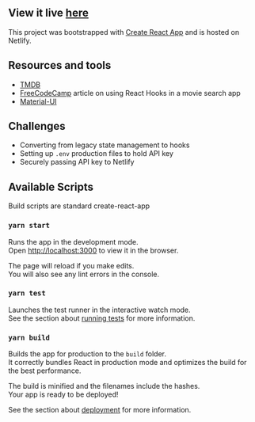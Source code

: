 ## View it live [here](https://super-movie-finder.netlify.app/)

This project was bootstrapped with [Create React App](https://github.com/facebook/create-react-app) and is hosted on Netlify.

## Resources and tools
- [TMDB](https://developers.themoviedb.org/3/getting-started/images)
- [FreeCodeCamp](https://www.freecodecamp.org/news/how-to-build-a-movie-search-app-using-react-hooks-24eb72ddfaf7/) article on using React Hooks in a movie search app
- [Material-UI](https://material-ui.com/)

## Challenges
- Converting from legacy state management to hooks
- Setting up ```.env``` production files to hold API key
- Securely passing API key to Netlify 

## Available Scripts

Build scripts are standard create-react-app

### `yarn start`

Runs the app in the development mode.<br />
Open [http://localhost:3000](http://localhost:3000) to view it in the browser.

The page will reload if you make edits.<br />
You will also see any lint errors in the console.

### `yarn test`

Launches the test runner in the interactive watch mode.<br />
See the section about [running tests](https://facebook.github.io/create-react-app/docs/running-tests) for more information.

### `yarn build`

Builds the app for production to the `build` folder.<br />
It correctly bundles React in production mode and optimizes the build for the best performance.

The build is minified and the filenames include the hashes.<br />
Your app is ready to be deployed!

See the section about [deployment](https://facebook.github.io/create-react-app/docs/deployment) for more information.
